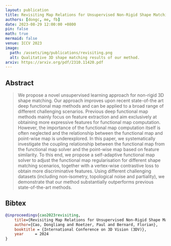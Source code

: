 ```yaml
---
layout: publication
title: Revisiting Map Relations for Unsupervised Non-Rigid Shape Matching
authors: [dongc, me, fb]
date: 2023-08-29 12:00:00 +0800
pin: false
math: true
mermaid: false
venue: ICCV 2023
image:
  path: /assets/img/publications/revisiting.png
  alt: Qualitative 3D shape matching results of our method.
arxiv: https://arxiv.org/pdf/2310.11420.pdf
---
```


## Abstract

> We propose a novel unsupervised learning approach for non-rigid 3D shape matching. Our approach improves upon recent state-of-the art deep functional map methods and can be applied to a broad range of different challenging scenarios. Previous deep functional map methods mainly focus on feature extraction and aim exclusively at obtaining more expressive features for functional map computation. However, the importance of the functional map computation itself is often neglected and the relationship between the functional map and point-wise map is underexplored. In this paper, we systematically investigate the coupling relationship between the functional map from the functional map solver and the point-wise map based on feature similarity. To this end, we propose a self-adaptive functional map solver to adjust the functional map regularisation for different shape matching scenarios, together with a vertex-wise contrastive loss to obtain more discriminative features. Using different challenging datasets (including non-isometry, topological noise and partiality), we demonstrate that our method substantially outperforms previous state-of-the-art methods.


## Bibtex
```bibtex
@inproceedings{cao2023revisiting,
    title={Revisiting Map Relations for Unsupervised Non-Rigid Shape Matching},
    author={Cao, Dongliang and Roetzer, Paul and Bernard, Florian},
    booktitle = {International Conference on 3D Vision (3DV)},
    year     = 2024
}
```
